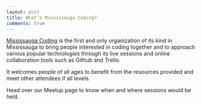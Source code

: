 ```yaml
---
layout: post
title: What's Mississauga Coding?
comments: true
---
```


[Mississauga Coding](http://www.meetup.com/Mississauga-Coding-learn-to-code/) is the first and only organization of its kind in Mississauga to bring people interested in coding together and to approach various popular technologies through its live sessions and online collaboration tools such as Github and Trello.

It welcomes people of all ages to benefit from the resources provided and meet other attendees if all levels. 

Head over our Meetup page to know when and where sessions would be held. 
